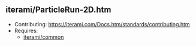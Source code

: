 iterami/ParticleRun-2D.htm
--------------------------

* Contributing: https://iterami.com/Docs.htm/standards/contributing.htm
* Requires:
  * [iterami/common](https://github.com/iterami/common)
